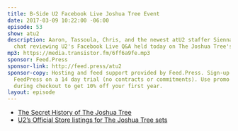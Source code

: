 ```yaml
---
title: B-Side U2 Facebook Live Joshua Tree Event
date: 2017-03-09 10:22:00 -06:00
episode: 53
show: atu2
description: Aaron, Tassoula, Chris, and the newest atU2 staffer Sienna have a quick
  chat reviewing U2's Facebook Live Q&A held today on The Joshua Tree's 30th anniversary.
mp3: https://media.transistor.fm/6ff6a9fe.mp3
sponsor: Feed.Press
sponsor-link: http://feed.press/atu2
sponsor-copy: Hosting and feed support provided by Feed.Press. Sign-up today and try
  FeedPress on a 14 day trial (no contracts or commitments). Use promo code * atu2*
  during checkout to get 10% off your first year.
layout: episode
---
```


* [The Secret History of The Joshua Tree](https://www.atu2.com/news/the-secret-history-of-the-joshua-tree-part-1.html)
* [U2’s Official Store listings for The Joshua Tree sets](http://u2.fanfire.com/cgi-bin/WebObjects/Store.woa/wa/artist?artistName=U2com&sourceCode=U2TWEBWWUSD&userid=%7Bid%7D&categoryName=The+Joshua+Tree+30th+Anniversary&fanclubname=u2club&usercode=%7Bmd5Password%7D)
